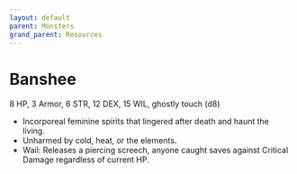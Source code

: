 ```yaml
---
layout: default
parent: Monsters
grand_parent: Resources
---
```


# Banshee

8 HP, 3 Armor, 6 STR, 12 DEX, 15 WIL, ghostly touch (d8)

- Incorporeal feminine spirits that lingered after death and haunt the living.
- Unharmed by cold, heat, or the elements.
- Wail: Releases a piercing screech, anyone caught saves against Critical Damage regardless of current HP.


